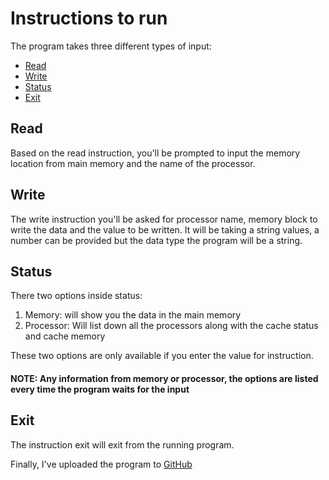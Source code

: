 # Instructions to run

The program takes three different types of input:

- [Read](#read)
- [Write](#write)
- [Status](#status)
- [Exit](#exit)

## Read

Based on the read instruction, you'll be prompted to input the memory location from main memory and the name of the processor.

## Write

The write instruction you'll be asked for processor name, memory block to write the data and the value to be written. 
It will be taking a string values, a number can be provided but the data type the program will be a string.

## Status

There two options inside status:

  1. Memory: will show you the data in the main memory
  2. Processor: Will list down all the processors along with the cache status and cache memory
  
These two options are only available if you enter the value for instruction.

#### NOTE: Any information from memory or processor, the options are listed every time the program waits for the input

## Exit

The instruction exit will exit from the running program.

Finally, I've uploaded the program to [GitHub](https://github.com/PradeepKumar1994/msi-protocol/)
